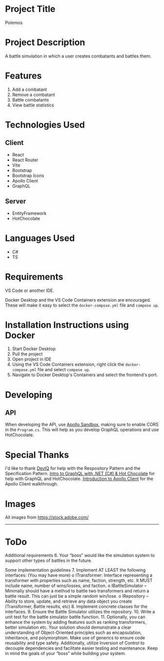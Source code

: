 # Project Title

Polemos

# Project Description

A battle simulation in which a user creates combatants and battles them.

# Features

1. Add a combatant
2. Remove a combatant
3. Battle combatants
4. View battle statistics

# Technologies Used

## Client

- React
- React Router
- Vite
- Bootstrap
- Bootstrap Icons
- Apollo Client
- GraphQL

## Server

- EntityFramework
- HotChocolate

# Languages Used

- C#
- TS

# Requirements

VS Code or another IDE.

Docker Desktop and the VS Code Containers extension are encouraged. These will make it easy to select the `docker-compose.yml` file and `compose up`.

# Installation Instructions using Docker

1. Start Docker Desktop
2. Pull the project
3. Open project in IDE
4. Using the VS Code Containers extension, right click the `docker-compose.yml` file and select `compose up`.
5. Navigate to Docker Desktop's Containers and select the frontend's port.

# Developing

## API

When developing the API, use [Apollo Sandbox](https://studio.apollographql.com/sandbox/explorer), making sure to enable CORS in the `Program.cs`. This will help as you develop GraphQL operations and use HotChocolate.

# Special Thanks

I'd like to thank [DevIQ](https://deviq.com/) for help with the Respository Pattern and the Specification Pattern. [Intro to GraphQL with .NET (C#) & Hot Chocolate](https://www.apollographql.com/tutorials/intro-hotchocolate/01-overview-setup) for help with GraphQL and HotChocolate. [Introduction to Apollo Client](https://www.apollographql.com/docs/react) for the Apollo Client walkthrough.

# Images

All images from https://stock.adobe.com/

---

# ToDo

Additional requirements 6. Your “boss” would like the simulation system to support other types of battles in the
future.

Some implementation guidelines 7. Implement AT LEAST the following interfaces: (You may have more)
o ITransformer: Interface representing a transformer with properties such as name,
faction, strength, etc. It MUST include name, number of wins/losses, and faction.
o IBattleSimulator – Minimally should have a method to battle two transformers
and return a battle result. This can just be a simple random win/lose.
o IRepository – Ability to store, update, and retrieve any data object you create
(Transformer, Battle results, etc) 8. Implement concrete classes for the interfaces. 9. Ensure the Battle Simulator utilizes the repository. 10. Write a unit test for the battle simulator battle function. 11. Optionally, you can enhance the system by adding features such as ranking transformers,
better simulation etc.
Your solution should demonstrate a clear understanding of Object-Oriented principles such as
encapsulation, inheritance, and polymorphism. Make use of generics to ensure code reusability
and type safety. Additionally, utilize Inversion of Control to decouple dependencies and facilitate
easier testing and maintenance. Keep in mind the goals of your “boss” while building your
system.
